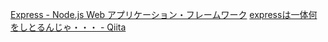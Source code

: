 [Express - Node.js Web アプリケーション・フレームワーク](https://expressjs.com/ja/)
[expressは一体何をしとるんじゃ・・・ - Qiita](https://qiita.com/ganyariya/items/85e51e718e56e7d128b8)